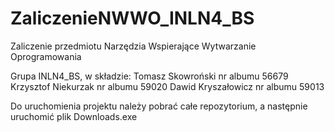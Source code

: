 # ZaliczenieNWWO_INLN4_BS
Zaliczenie przedmiotu Narzędzia Wspierające Wytwarzanie Oprogramowania

Grupa INLN4_BS, w składzie: 
Tomasz Skowroński nr albumu 56679
Krzysztof Niekurzak nr albumu 59020
Dawid Kryszałowicz nr albumu 59013

Do uruchomienia projektu należy pobrać całe repozytorium, a następnie uruchomić plik Downloads.exe
